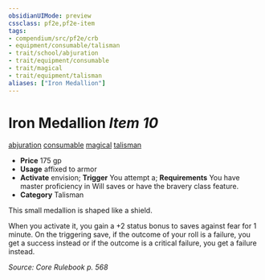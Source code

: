 ```yaml
---
obsidianUIMode: preview
cssclass: pf2e,pf2e-item
tags:
- compendium/src/pf2e/crb
- equipment/consumable/talisman
- trait/school/abjuration
- trait/equipment/consumable
- trait/magical
- trait/equipment/talisman
aliases: ["Iron Medallion"]
---
```

# Iron Medallion *Item 10*  
[abjuration](abjuration.md)  [consumable](consumable.md)  [magical](magical.md)  [talisman](talisman.md)  

- **Price** 175 gp
- **Usage** affixed to armor
- **Activate** envision; **Trigger** You attempt a; **Requirements** You have master proficiency in Will saves or have the bravery class feature.
- **Category** Talisman

This small medallion is shaped like a shield.

When you activate it, you gain a +2 status bonus to saves against fear for 1 minute. On the triggering save, if the outcome of your roll is a failure, you get a success instead or if the outcome is a critical failure, you get a failure instead.

*Source: Core Rulebook p. 568*